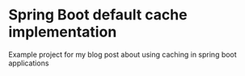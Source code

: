 # Spring Boot default cache implementation

Example project for my blog post about using caching in spring boot applications
